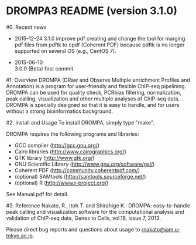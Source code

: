 # DROMPA3 README (version 3.1.0)

#0. Recent news
* 2015-12-24
3.1.0 
improve pdf creating and change the tool for marging pdf files from pdftk to cpdf (Coherent PDF) because pdftk is no longer supported on several OS (e.g., CentOS 7).

* 2015-06-10  
3.0.0 (Beta) first commit.

#1. Overview
DROMPA (DRaw and Observe Multiple enrichment Profiles and Annotation) is a program for user-friendly and flexible ChIP-seq pipelining. DROMPA can be used for quality check, PCRbias filtering, normalization, peak calling, visualization and other multiple analyses of ChIP-seq data. DROMPA is specially designed so that it is easy to handle, and for users without a strong bioinformatics background.

#2. Install and Usage
To install DROMPA, simply type "make".

DROMPA requires the following programs and libraries:
* GCC compiler (http://gcc.gnu.org/)
* Cairo libraries (http://www.cairographics.org/)
* GTK library (http://www.gtk.org/)
* GNU Scientific Library (http://www.gnu.org/software/gsl/)
* Coherent PDF (http://community.coherentpdf.com/)
* (optional) SAMtools (http://samtools.sourceforge.net/)
* (optional) R (http://www.r-project.org/)

 See Manual.pdf for detail.


#3. Reference
Nakato, R., Itoh T. and Shirahige K.: DROMPA: easy-to-handle peak calling and visualization software for the computational analysis and validation of ChIP-seq data, Genes to Cells, vol.18, issue 7, 2013.

Please direct bug reports and questions about usage to rnakato@iam.u-tokyo.ac.jp.
